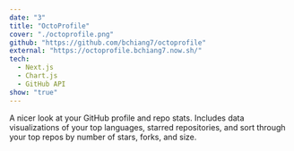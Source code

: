 ```yaml
---
date: "3"
title: "OctoProfile"
cover: "./octoprofile.png"
github: "https://github.com/bchiang7/octoprofile"
external: "https://octoprofile.bchiang7.now.sh/"
tech:
  - Next.js
  - Chart.js
  - GitHub API
show: "true"
---
```


A nicer look at your GitHub profile and repo stats. Includes data visualizations of your top languages, starred repositories, and sort through your top repos by number of stars, forks, and size.
